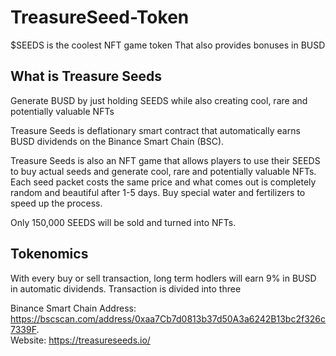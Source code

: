 # TreasureSeed-Token
$SEEDS is the coolest NFT game token
That also provides bonuses in BUSD

## What is Treasure Seeds

Generate BUSD by just holding SEEDS while also creating cool, rare and potentially valuable NFTs

Treasure Seeds is deflationary smart contract that automatically earns BUSD dividends on the Binance Smart Chain (BSC).

Treasure Seeds is also an NFT game that allows players to use their SEEDS to buy actual seeds and generate cool, rare and potentially valuable NFTs. Each seed packet costs the same price and what comes out is completely random and beautiful after 1-5 days. Buy special water and fertilizers to speed up the process.

Only 150,000 SEEDS will be sold and turned into NFTs.

## Tokenomics
With every buy or sell transaction, long term hodlers will earn 9% in BUSD in automatic dividends. Transaction is divided into three

Binance Smart Chain Address: https://bscscan.com/address/0xaa7Cb7d0813b37d50A3a6242B13bc2f326c7339F.  
Website: https://treasureseeds.io/
